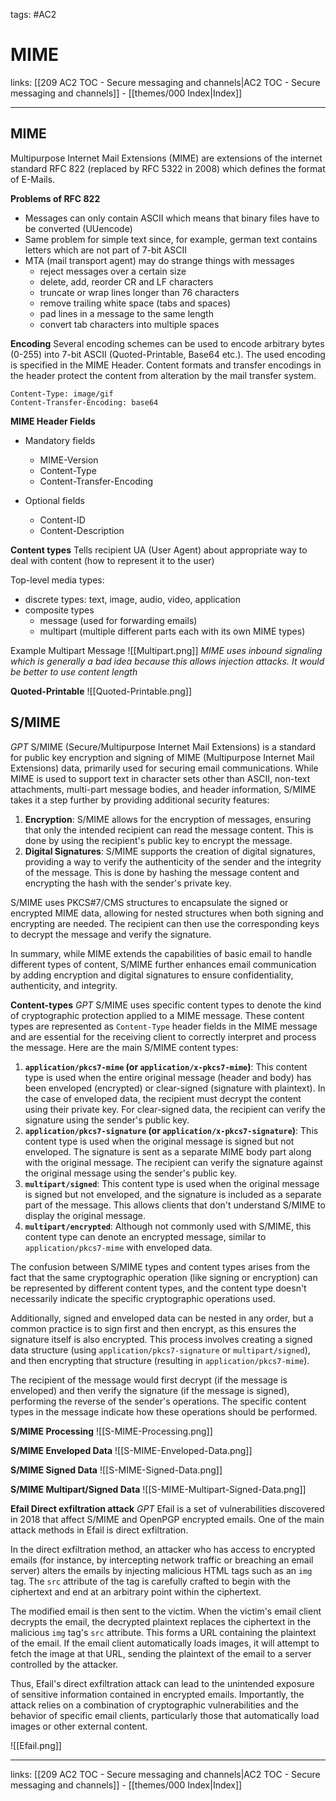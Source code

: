 tags: #AC2

# MIME

links: [[209 AC2 TOC - Secure messaging and channels|AC2 TOC - Secure messaging and channels]] - [[themes/000 Index|Index]]

---

## MIME

Multipurpose Internet Mail Extensions (MIME) are extensions of the internet standard RFC 822 (replaced by RFC 5322 in 2008) which defines the format of E-Mails.

**Problems of RFC 822**
- Messages can only contain ASCII which means that binary files have to be converted (UUencode)
- Same problem for simple text since, for example, german text contains letters which are not part of 7-bit ASCII
- MTA (mail transport agent) may do strange things with messages
	- reject messages over a certain size
	- delete, add, reorder CR and LF characters
	- truncate or wrap lines longer than 76 characters
	- remove trailing white space (tabs and spaces)
	- pad lines in a message to the same length
	- convert tab characters into multiple spaces

**Encoding**
Several encoding schemes can be used to encode arbitrary bytes (0-255) into 7-bit ASCII (Quoted-Printable, Base64 etc.). The used encoding is specified in the MIME Header. Content formats and transfer encodings in the header protect the content from alteration by the mail transfer system.

	Content-Type: image/gif
	Content-Transfer-Encoding: base64

**MIME Header Fields**
- Mandatory fields
	- MIME-Version
	- Content-Type
	- Content-Transfer-Encoding

- Optional fields
	- Content-ID
	- Content-Description

**Content types**
Tells recipient UA (User Agent) about appropriate way to deal with content (how to represent it to the user)

Top-level media types:
- discrete types: text, image, audio, video, application
- composite types
	- message (used for forwarding emails)
	- multipart (multiple different parts each with its own MIME types)

Example Multipart Message
![[Multipart.png]]
*MIME uses inbound signaling which is generally a bad idea because this allows injection attacks. It would be better to use content length*

**Quoted-Printable**
![[Quoted-Printable.png]]

## S/MIME

*GPT*
S/MIME (Secure/Multipurpose Internet Mail Extensions) is a standard for public key encryption and signing of MIME (Multipurpose Internet Mail Extensions) data, primarily used for securing email communications. While MIME is used to support text in character sets other than ASCII, non-text attachments, multi-part message bodies, and header information, S/MIME takes it a step further by providing additional security features:

1. **Encryption**: S/MIME allows for the encryption of messages, ensuring that only the intended recipient can read the message content. This is done by using the recipient's public key to encrypt the message.
2. **Digital Signatures**: S/MIME supports the creation of digital signatures, providing a way to verify the authenticity of the sender and the integrity of the message. This is done by hashing the message content and encrypting the hash with the sender's private key.

S/MIME uses PKCS#7/CMS structures to encapsulate the signed or encrypted MIME data, allowing for nested structures when both signing and encrypting are needed. The recipient can then use the corresponding keys to decrypt the message and verify the signature.

In summary, while MIME extends the capabilities of basic email to handle different types of content, S/MIME further enhances email communication by adding encryption and digital signatures to ensure confidentiality, authenticity, and integrity.

**Content-types**
*GPT*
S/MIME uses specific content types to denote the kind of cryptographic protection applied to a MIME message. These content types are represented as `Content-Type` header fields in the MIME message and are essential for the receiving client to correctly interpret and process the message. Here are the main S/MIME content types:

1. **`application/pkcs7-mime` (or `application/x-pkcs7-mime`)**: This content type is used when the entire original message (header and body) has been enveloped (encrypted) or clear-signed (signature with plaintext). In the case of enveloped data, the recipient must decrypt the content using their private key. For clear-signed data, the recipient can verify the signature using the sender's public key.
2. **`application/pkcs7-signature` (or `application/x-pkcs7-signature`)**: This content type is used when the original message is signed but not enveloped. The signature is sent as a separate MIME body part along with the original message. The recipient can verify the signature against the original message using the sender's public key.
3. **`multipart/signed`**: This content type is used when the original message is signed but not enveloped, and the signature is included as a separate part of the message. This allows clients that don't understand S/MIME to display the original message.
4. **`multipart/encrypted`**: Although not commonly used with S/MIME, this content type can denote an encrypted message, similar to `application/pkcs7-mime` with enveloped data.

The confusion between S/MIME types and content types arises from the fact that the same cryptographic operation (like signing or encryption) can be represented by different content types, and the content type doesn't necessarily indicate the specific cryptographic operations used.

Additionally, signed and enveloped data can be nested in any order, but a common practice is to sign first and then encrypt, as this ensures the signature itself is also encrypted. This process involves creating a signed data structure (using `application/pkcs7-signature` or `multipart/signed`), and then encrypting that structure (resulting in `application/pkcs7-mime`).

The recipient of the message would first decrypt (if the message is enveloped) and then verify the signature (if the message is signed), performing the reverse of the sender's operations. The specific content types in the message indicate how these operations should be performed.

**S/MIME Processing**
![[S-MIME-Processing.png]]

**S/MIME Enveloped Data**
![[S-MIME-Enveloped-Data.png]]

**S/MIME Signed Data**
![[S-MIME-Signed-Data.png]]

**S/MIME Multipart/Signed Data**
![[S-MIME-Multipart-Signed-Data.png]]

**Efail Direct exfiltration attack**
*GPT*
Efail is a set of vulnerabilities discovered in 2018 that affect S/MIME and OpenPGP encrypted emails. One of the main attack methods in Efail is direct exfiltration.

In the direct exfiltration method, an attacker who has access to encrypted emails (for instance, by intercepting network traffic or breaching an email server) alters the emails by injecting malicious HTML tags such as an `img` tag. The `src` attribute of the tag is carefully crafted to begin with the ciphertext and end at an arbitrary point within the ciphertext.

The modified email is then sent to the victim. When the victim's email client decrypts the email, the decrypted plaintext replaces the ciphertext in the malicious `img` tag's `src` attribute. This forms a URL containing the plaintext of the email. If the email client automatically loads images, it will attempt to fetch the image at that URL, sending the plaintext of the email to a server controlled by the attacker.

Thus, Efail's direct exfiltration attack can lead to the unintended exposure of sensitive information contained in encrypted emails. Importantly, the attack relies on a combination of cryptographic vulnerabilities and the behavior of specific email clients, particularly those that automatically load images or other external content.

![[Efail.png]]

---

links: [[209 AC2 TOC - Secure messaging and channels|AC2 TOC - Secure messaging and channels]] - [[themes/000 Index|Index]]